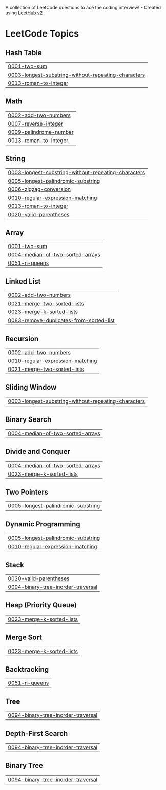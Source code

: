 A collection of LeetCode questions to ace the coding interview! - Created using [LeetHub v2](https://github.com/arunbhardwaj/LeetHub-2.0)
<!---LeetCode Topics Start-->
# LeetCode Topics
## Hash Table
|  |
| ------- |
| [0001-two-sum](https://github.com/raghaveni864/leetCode/tree/master/0001-two-sum) |
| [0003-longest-substring-without-repeating-characters](https://github.com/raghaveni864/leetCode/tree/master/0003-longest-substring-without-repeating-characters) |
| [0013-roman-to-integer](https://github.com/raghaveni864/leetCode/tree/master/0013-roman-to-integer) |
## Math
|  |
| ------- |
| [0002-add-two-numbers](https://github.com/raghaveni864/leetCode/tree/master/0002-add-two-numbers) |
| [0007-reverse-integer](https://github.com/raghaveni864/leetCode/tree/master/0007-reverse-integer) |
| [0009-palindrome-number](https://github.com/raghaveni864/leetCode/tree/master/0009-palindrome-number) |
| [0013-roman-to-integer](https://github.com/raghaveni864/leetCode/tree/master/0013-roman-to-integer) |
## String
|  |
| ------- |
| [0003-longest-substring-without-repeating-characters](https://github.com/raghaveni864/leetCode/tree/master/0003-longest-substring-without-repeating-characters) |
| [0005-longest-palindromic-substring](https://github.com/raghaveni864/leetCode/tree/master/0005-longest-palindromic-substring) |
| [0006-zigzag-conversion](https://github.com/raghaveni864/leetCode/tree/master/0006-zigzag-conversion) |
| [0010-regular-expression-matching](https://github.com/raghaveni864/leetCode/tree/master/0010-regular-expression-matching) |
| [0013-roman-to-integer](https://github.com/raghaveni864/leetCode/tree/master/0013-roman-to-integer) |
| [0020-valid-parentheses](https://github.com/raghaveni864/leetCode/tree/master/0020-valid-parentheses) |
## Array
|  |
| ------- |
| [0001-two-sum](https://github.com/raghaveni864/leetCode/tree/master/0001-two-sum) |
| [0004-median-of-two-sorted-arrays](https://github.com/raghaveni864/leetCode/tree/master/0004-median-of-two-sorted-arrays) |
| [0051-n-queens](https://github.com/raghaveni864/leetCode/tree/master/0051-n-queens) |
## Linked List
|  |
| ------- |
| [0002-add-two-numbers](https://github.com/raghaveni864/leetCode/tree/master/0002-add-two-numbers) |
| [0021-merge-two-sorted-lists](https://github.com/raghaveni864/leetCode/tree/master/0021-merge-two-sorted-lists) |
| [0023-merge-k-sorted-lists](https://github.com/raghaveni864/leetCode/tree/master/0023-merge-k-sorted-lists) |
| [0083-remove-duplicates-from-sorted-list](https://github.com/raghaveni864/leetCode/tree/master/0083-remove-duplicates-from-sorted-list) |
## Recursion
|  |
| ------- |
| [0002-add-two-numbers](https://github.com/raghaveni864/leetCode/tree/master/0002-add-two-numbers) |
| [0010-regular-expression-matching](https://github.com/raghaveni864/leetCode/tree/master/0010-regular-expression-matching) |
| [0021-merge-two-sorted-lists](https://github.com/raghaveni864/leetCode/tree/master/0021-merge-two-sorted-lists) |
## Sliding Window
|  |
| ------- |
| [0003-longest-substring-without-repeating-characters](https://github.com/raghaveni864/leetCode/tree/master/0003-longest-substring-without-repeating-characters) |
## Binary Search
|  |
| ------- |
| [0004-median-of-two-sorted-arrays](https://github.com/raghaveni864/leetCode/tree/master/0004-median-of-two-sorted-arrays) |
## Divide and Conquer
|  |
| ------- |
| [0004-median-of-two-sorted-arrays](https://github.com/raghaveni864/leetCode/tree/master/0004-median-of-two-sorted-arrays) |
| [0023-merge-k-sorted-lists](https://github.com/raghaveni864/leetCode/tree/master/0023-merge-k-sorted-lists) |
## Two Pointers
|  |
| ------- |
| [0005-longest-palindromic-substring](https://github.com/raghaveni864/leetCode/tree/master/0005-longest-palindromic-substring) |
## Dynamic Programming
|  |
| ------- |
| [0005-longest-palindromic-substring](https://github.com/raghaveni864/leetCode/tree/master/0005-longest-palindromic-substring) |
| [0010-regular-expression-matching](https://github.com/raghaveni864/leetCode/tree/master/0010-regular-expression-matching) |
## Stack
|  |
| ------- |
| [0020-valid-parentheses](https://github.com/raghaveni864/leetCode/tree/master/0020-valid-parentheses) |
| [0094-binary-tree-inorder-traversal](https://github.com/raghaveni864/leetCode/tree/master/0094-binary-tree-inorder-traversal) |
## Heap (Priority Queue)
|  |
| ------- |
| [0023-merge-k-sorted-lists](https://github.com/raghaveni864/leetCode/tree/master/0023-merge-k-sorted-lists) |
## Merge Sort
|  |
| ------- |
| [0023-merge-k-sorted-lists](https://github.com/raghaveni864/leetCode/tree/master/0023-merge-k-sorted-lists) |
## Backtracking
|  |
| ------- |
| [0051-n-queens](https://github.com/raghaveni864/leetCode/tree/master/0051-n-queens) |
## Tree
|  |
| ------- |
| [0094-binary-tree-inorder-traversal](https://github.com/raghaveni864/leetCode/tree/master/0094-binary-tree-inorder-traversal) |
## Depth-First Search
|  |
| ------- |
| [0094-binary-tree-inorder-traversal](https://github.com/raghaveni864/leetCode/tree/master/0094-binary-tree-inorder-traversal) |
## Binary Tree
|  |
| ------- |
| [0094-binary-tree-inorder-traversal](https://github.com/raghaveni864/leetCode/tree/master/0094-binary-tree-inorder-traversal) |
<!---LeetCode Topics End-->